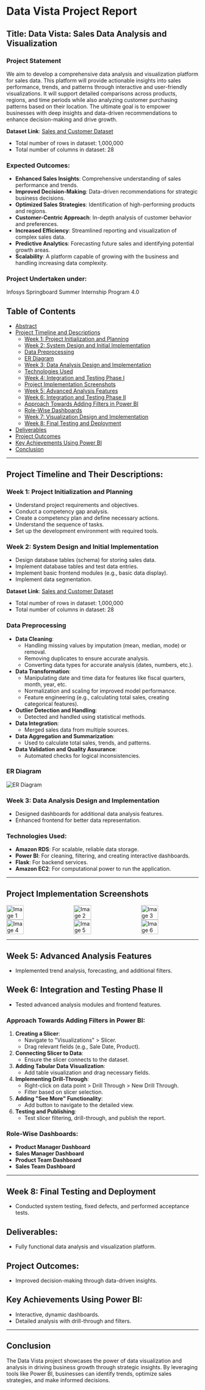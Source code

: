 # Data Vista Project Report

## Title: Data Vista: Sales Data Analysis and Visualization

### Project Statement
We aim to develop a comprehensive data analysis and visualization platform for sales data. This platform will provide actionable insights into sales performance, trends, and patterns through interactive and user-friendly visualizations. It will support detailed comparisons across products, regions, and time periods while also analyzing customer purchasing patterns based on their location. The ultimate goal is to empower businesses with deep insights and data-driven recommendations to enhance decision-making and drive growth.


**Dataset Link**: [Sales and Customer Dataset](https://www.kaggle.com/datasets/abhisinha8531/sales-and-customer-dataset)  
- Total number of rows in dataset: 1,000,000  
- Total number of columns in dataset: 28

  
### Expected Outcomes:
- **Enhanced Sales Insights**: Comprehensive understanding of sales performance and trends.
- **Improved Decision-Making**: Data-driven recommendations for strategic business decisions.
- **Optimized Sales Strategies**: Identification of high-performing products and regions.
- **Customer-Centric Approach**: In-depth analysis of customer behavior and preferences.
- **Increased Efficiency**: Streamlined reporting and visualization of complex sales data.
- **Predictive Analytics**: Forecasting future sales and identifying potential growth areas.
- **Scalability**: A platform capable of growing with the business and handling increasing data complexity.

### Project Undertaken under:
Infosys Springboard Summer Internship Program 4.0


## Table of Contents

- [Abstract](#abstract)
- [Project Timeline and Descriptions](#project-timeline-and-their-descriptions)
  - [Week 1: Project Initialization and Planning](#week-1-project-initialization-and-planning)
  - [Week 2: System Design and Initial Implementation](#week-2-system-design-and-initial-implementation)
  - [Data Preprocessing](#data-preprocessing)
  - [ER Diagram](#er-diagram)
  - [Week 3: Data Analysis Design and Implementation](#week-3-data-analysis-design-and-implementation)
  - [Technologies Used](#technologies-used)
  - [Week 4: Integration and Testing Phase I](#week-4-integration-and-testing-phase-i)
  - [Project Implementation Screenshots](#project-implementation-screenshots)
  - [Week 5: Advanced Analysis Features](#week-5-advanced-analysis-features)
  - [Week 6: Integration and Testing Phase II](#week-6-integration-and-testing-phase-ii)
  - [Approach Towards Adding Filters in Power BI](#approach-towards-adding-filters-in-power-bi)
  - [Role-Wise Dashboards](#role-wise-dashboards)
  - [Week 7: Visualization Design and Implementation](#week-7-visualization-design-and-implementation)
  - [Week 8: Final Testing and Deployment](#week-8-final-testing-and-deployment)
- [Deliverables](#deliverables)
- [Project Outcomes](#project-outcomes)
- [Key Achievements Using Power BI](#key-achievements-using-power-bi)
- [Conclusion](#conclusion)

---


## Project Timeline and Their Descriptions:

### Week 1: Project Initialization and Planning
- Understand project requirements and objectives.
- Conduct a competency gap analysis.
- Create a competency plan and define necessary actions.
- Understand the sequence of tasks.
- Set up the development environment with required tools.

### Week 2: System Design and Initial Implementation
- Design database tables (schema) for storing sales data.
- Implement database tables and test data entries.
- Implement basic frontend modules (e.g., basic data display).
- Implement data segmentation.

**Dataset Link**: [Sales and Customer Dataset](https://www.kaggle.com/datasets/abhisinha8531/sales-and-customer-dataset)  
- Total number of rows in dataset: 1,000,000  
- Total number of columns in dataset: 28  

### Data Preprocessing
- **Data Cleaning**:
  - Handling missing values by imputation (mean, median, mode) or removal.
  - Removing duplicates to ensure accurate analysis.
  - Converting data types for accurate analysis (dates, numbers, etc.).
- **Data Transformation**:
  - Manipulating date and time data for features like fiscal quarters, month, year, etc.
  - Normalization and scaling for improved model performance.
  - Feature engineering (e.g., calculating total sales, creating categorical features).
- **Outlier Detection and Handling**:
  - Detected and handled using statistical methods.
- **Data Integration**:
  - Merged sales data from multiple sources.
- **Data Aggregation and Summarization**:
  - Used to calculate total sales, trends, and patterns.
- **Data Validation and Quality Assurance**:
  - Automated checks for logical inconsistencies.

### ER Diagram

![ER Diagram](https://github.com/abhisheksinha5/DataVista-Sales-and-Customer-Analytics/blob/main/Project%20Screenshots/ER%20Diagram.jpg)

### Week 3: Data Analysis Design and Implementation
- Designed dashboards for additional data analysis features.
- Enhanced frontend for better data representation.

### Technologies Used:
- **Amazon RDS**: For scalable, reliable data storage.
- **Power BI**: For cleaning, filtering, and creating interactive dashboards.
- **Flask**: For backend services.
- **Amazon EC2**: For computational power to run the application.

---

## Project Implementation Screenshots

<div style="display: flex; justify-content: space-between; flex-wrap: wrap;">

  <img src="https://github.com/abhisheksinha5/DataVista-Sales-and-Customer-Analytics/blob/main/Project%20Screenshots/Welcome%20Page.png" alt="Image 1" width="30%" />
  
  <img src="https://github.com/abhisheksinha5/DataVista-Sales-and-Customer-Analytics/blob/main/Project%20Screenshots/Login%20Page.png" alt="Image 2" width="30%" />

  <img src="https://github.com/abhisheksinha5/DataVista-Sales-and-Customer-Analytics/blob/main/Project%20Screenshots/Dashboard%202.png" alt="Image 3" width="30%" />

  <img src="https://github.com/abhisheksinha5/DataVista-Sales-and-Customer-Analytics/blob/main/Project%20Screenshots/Dashboard%201.png" alt="Image 4" width="30%" />
  
  <img src="https://github.com/abhisheksinha5/DataVista-Sales-and-Customer-Analytics/blob/main/Project%20Screenshots/Sales%20Manager%20Dashboard.png" alt="Image 5" width="30%" />

  <img src="https://github.com/abhisheksinha5/DataVista-Sales-and-Customer-Analytics/blob/main/Project%20Screenshots/Team%20Member%20Dashboard.png" alt="Image 6" width="30%" />

</div>

---

## Week 5: Advanced Analysis Features
- Implemented trend analysis, forecasting, and additional filters.

## Week 6: Integration and Testing Phase II
- Tested advanced analysis modules and frontend features.

### Approach Towards Adding Filters in Power BI:
1. **Creating a Slicer**:
   - Navigate to "Visualizations" > Slicer.
   - Drag relevant fields (e.g., Sale Date, Product).
2. **Connecting Slicer to Data**:
   - Ensure the slicer connects to the dataset.
3. **Adding Tabular Data Visualization**:
   - Add table visualization and drag necessary fields.
4. **Implementing Drill-Through**:
   - Right-click on data point > Drill Through > New Drill Through.
   - Filter based on slicer selection.
5. **Adding "See More" Functionality**:
   - Add button to navigate to the detailed view.
6. **Testing and Publishing**:
   - Test slicer filtering, drill-through, and publish the report.

### Role-Wise Dashboards:
- **Product Manager Dashboard**
- **Sales Manager Dashboard**
- **Product Team Dashboard**
- **Sales Team Dashboard**

---

## Week 8: Final Testing and Deployment
- Conducted system testing, fixed defects, and performed acceptance tests.

## Deliverables:
- Fully functional data analysis and visualization platform.

## Project Outcomes:
- Improved decision-making through data-driven insights.

## Key Achievements Using Power BI:
- Interactive, dynamic dashboards.
- Detailed analysis with drill-through and filters.

---

## Conclusion
The Data Vista project showcases the power of data visualization and analysis in driving business growth through strategic insights. By leveraging tools like Power BI, businesses can identify trends, optimize sales strategies, and make informed decisions.
